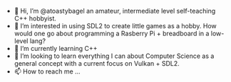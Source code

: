 - 👋 Hi, I’m @atoastybagel an amateur, intermediate level self-teaching C++ hobbyist.
- 👀 I’m interested in using SDL2 to create little games as a hobby. How would one go about programming a Rasberry Pi + breadboard in a low-level lang?
- 🌱 I’m currently learning C++ 
- 💞️ I’m looking to learn everything I can about Computer Science as a general concept with a current focus on Vulkan + SDL2. 
- 📫 How to reach me ... 

<!---
atoastybagel/atoastybagel is a ✨ special ✨ repository because its `README.md` (this file) appears on your GitHub profile.
You can click the Preview link to take a look at your changes.
--->
